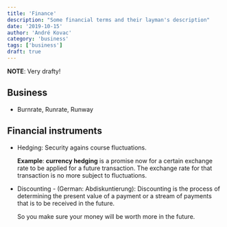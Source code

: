 ```yaml
---
title: 'Finance'
description: "Some financial terms and their layman's description"
date: '2019-10-15'
author: 'André Kovac'
category: 'business'
tags: ['business']
draft: true
---
```


**NOTE**: Very drafty!

## Business

- Burnrate, Runrate, Runway

## Financial instruments

- Hedging: Security agains course fluctuations.

  **Example**: **currency hedging** is a promise now for a certain exchange rate to be applied for a future transaction. The exchange rate for that transaction is no more subject to fluctuations.

- Discounting - (German: Abdiskuntierung): Discounting is the process of determining the present value of a payment or a stream of payments that is to be received in the future.

    So you make sure your money will be worth more in the future.